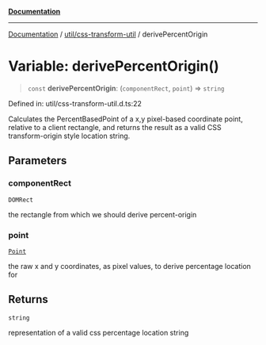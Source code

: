 [**Documentation**](../../../index.md)

***

[Documentation](../../../index.md) / [util/css-transform-util](../index.md) / derivePercentOrigin

# Variable: derivePercentOrigin()

> `const` **derivePercentOrigin**: (`componentRect`, `point`) => `string`

Defined in: util/css-transform-util.d.ts:22

Calculates the PercentBasedPoint of a x,y pixel-based coordinate point, relative to a client rectangle, and returns
the result as a valid CSS transform-origin style location string.

## Parameters

### componentRect

`DOMRect`

the rectangle from which we should derive percent-origin

### point

[`Point`](../../../perspective-client/interfaces/Point.md)

the raw x and y coordinates, as pixel values, to derive percentage location for

## Returns

`string`

representation of a valid css percentage location string
